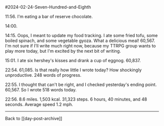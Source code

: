 #2024-02-24-Seven-Hundred-and-Eighth

11:56.  I'm eating a bar of reserve chocolate.

14:00.

14:15.  Oops, I meant to update my food tracking.  I ate some fried tofu, some boiled spinach, and some vegetable gyoza.  What a delicious meal!  60,567.  I'm not sure if I'll write much right now, because my TTRPG group wants to play more today, but I'm excited by the next bit of writing.

15:01.  I ate six hershey's kisses and drank a cup of eggnog.  60,837.

22:54.  61,085.  Is that really how little I wrote today?  How shockingly unproductive.  248 words of progress.

22:55.  I thought that can't be right, and I checked yesterday's ending point.  60,567.  So I wrote 518 words today.

22:56.  8.6 miles.  1,503 kcal.  31,323 steps.  6 hours, 40 minutes, and 48 seconds.  Average speed 1.2 mph.

---
Back to [[day-post-archive]]